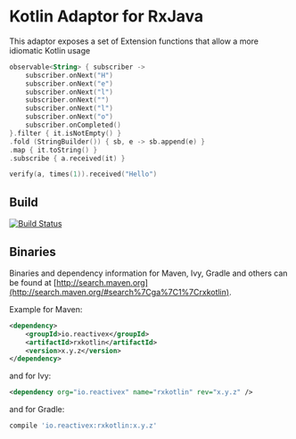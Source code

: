 # Kotlin Adaptor for RxJava

This adaptor exposes a set of Extension functions that allow a more idiomatic Kotlin usage

```kotlin
observable<String> { subscriber ->
    subscriber.onNext("H")
    subscriber.onNext("e")
    subscriber.onNext("l")
    subscriber.onNext("")
    subscriber.onNext("l")
    subscriber.onNext("o")
    subscriber.onCompleted()
}.filter { it.isNotEmpty() }
.fold (StringBuilder()) { sb, e -> sb.append(e) }
.map { it.toString() }
.subscribe { a.received(it) }

verify(a, times(1)).received("Hello")
```

## Build

[![Build Status](https://travis-ci.org/ReactiveX/RxKotlin.svg?branch=0.x)](https://travis-ci.org/ReactiveX/RxKotlin)

## Binaries

Binaries and dependency information for Maven, Ivy, Gradle and others can be found at [http://search.maven.org](http://search.maven.org/#search%7Cga%7C1%7Crxkotlin).

Example for Maven:

```xml
<dependency>
    <groupId>io.reactivex</groupId>
    <artifactId>rxkotlin</artifactId>
    <version>x.y.z</version>
</dependency>
```

and for Ivy:

```xml
<dependency org="io.reactivex" name="rxkotlin" rev="x.y.z" />
```

and for Gradle:

```groovy
compile 'io.reactivex:rxkotlin:x.y.z'
```
